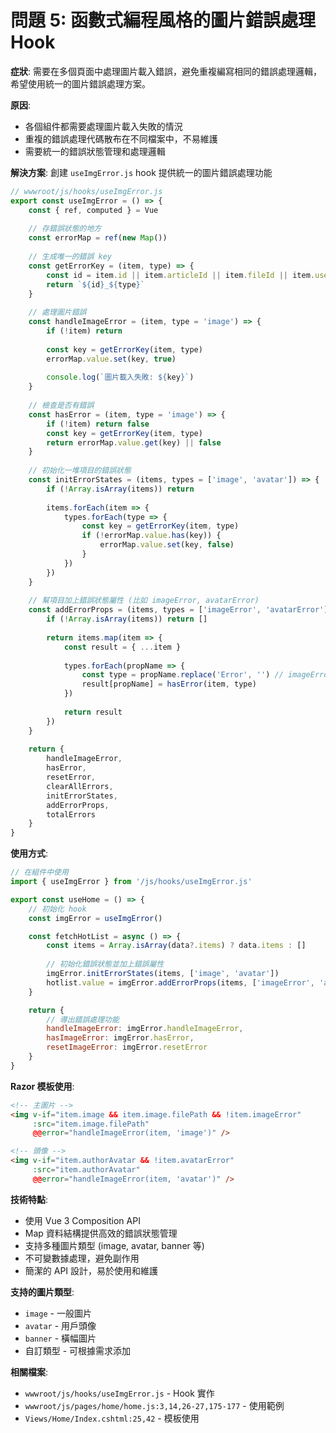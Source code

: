 # 問題 5: 函數式編程風格的圖片錯誤處理 Hook

**症狀**: 需要在多個頁面中處理圖片載入錯誤，避免重複編寫相同的錯誤處理邏輯，希望使用統一的圖片錯誤處理方案。

**原因**: 
- 各個組件都需要處理圖片載入失敗的情況
- 重複的錯誤處理代碼散布在不同檔案中，不易維護
- 需要統一的錯誤狀態管理和處理邏輯

**解決方案**: 
創建 `useImgError.js` hook 提供統一的圖片錯誤處理功能

```javascript
// wwwroot/js/hooks/useImgError.js
export const useImgError = () => {
    const { ref, computed } = Vue
    
    // 存錯誤狀態的地方
    const errorMap = ref(new Map())
    
    // 生成唯一的錯誤 key
    const getErrorKey = (item, type) => {
        const id = item.id || item.articleId || item.fileId || item.userId || 'unknown'
        return `${id}_${type}`
    }
    
    // 處理圖片錯誤
    const handleImageError = (item, type = 'image') => {
        if (!item) return
        
        const key = getErrorKey(item, type)
        errorMap.value.set(key, true)
        
        console.log(`圖片載入失敗: ${key}`)
    }
    
    // 檢查是否有錯誤
    const hasError = (item, type = 'image') => {
        if (!item) return false
        const key = getErrorKey(item, type)
        return errorMap.value.get(key) || false
    }
    
    // 初始化一堆項目的錯誤狀態
    const initErrorStates = (items, types = ['image', 'avatar']) => {
        if (!Array.isArray(items)) return
        
        items.forEach(item => {
            types.forEach(type => {
                const key = getErrorKey(item, type)
                if (!errorMap.value.has(key)) {
                    errorMap.value.set(key, false)
                }
            })
        })
    }
    
    // 幫項目加上錯誤狀態屬性 (比如 imageError, avatarError)
    const addErrorProps = (items, types = ['imageError', 'avatarError']) => {
        if (!Array.isArray(items)) return []
        
        return items.map(item => {
            const result = { ...item }
            
            types.forEach(propName => {
                const type = propName.replace('Error', '') // imageError -> image
                result[propName] = hasError(item, type)
            })
            
            return result
        })
    }
    
    return {
        handleImageError,
        hasError,
        resetError,
        clearAllErrors,
        initErrorStates,
        addErrorProps,
        totalErrors
    }
}
```

**使用方式**:

```javascript
// 在組件中使用
import { useImgError } from '/js/hooks/useImgError.js'

export const useHome = () => {
    // 初始化 hook
    const imgError = useImgError()

    const fetchHotList = async () => {
        const items = Array.isArray(data?.items) ? data.items : []
        
        // 初始化錯誤狀態並加上錯誤屬性
        imgError.initErrorStates(items, ['image', 'avatar'])
        hotlist.value = imgError.addErrorProps(items, ['imageError', 'avatarError'])
    }

    return {
        // 導出錯誤處理功能
        handleImageError: imgError.handleImageError,
        hasImageError: imgError.hasError,
        resetImageError: imgError.resetError
    }
}
```

**Razor 模板使用**:
```html
<!-- 主圖片 -->
<img v-if="item.image && item.image.filePath && !item.imageError" 
     :src="item.image.filePath" 
     @@error="handleImageError(item, 'image')" />

<!-- 頭像 -->
<img v-if="item.authorAvatar && !item.avatarError" 
     :src="item.authorAvatar" 
     @@error="handleImageError(item, 'avatar')" />
```

**技術特點**:
- 使用 Vue 3 Composition API
- Map 資料結構提供高效的錯誤狀態管理
- 支持多種圖片類型 (image, avatar, banner 等)
- 不可變數據處理，避免副作用
- 簡潔的 API 設計，易於使用和維護

**支持的圖片類型**:
- `image` - 一般圖片
- `avatar` - 用戶頭像  
- `banner` - 橫幅圖片
- 自訂類型 - 可根據需求添加

**相關檔案**: 
- `wwwroot/js/hooks/useImgError.js` - Hook 實作
- `wwwroot/js/pages/home/home.js:3,14,26-27,175-177` - 使用範例
- `Views/Home/Index.cshtml:25,42` - 模板使用